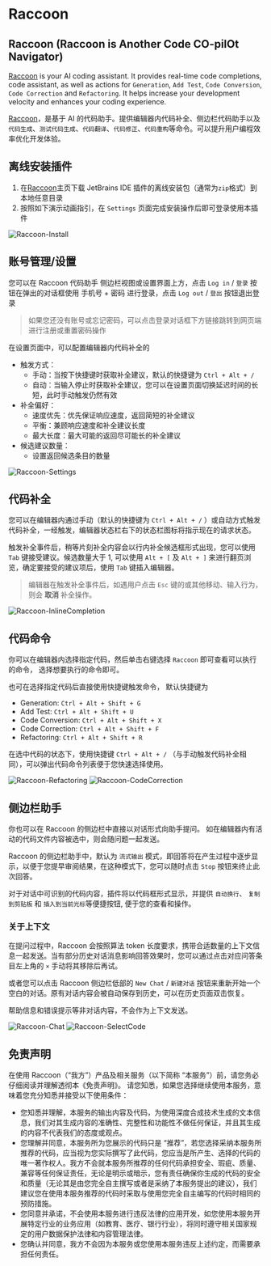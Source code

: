 # Raccoon

<!-- Plugin description -->
## Raccoon (**R**accoon is **A**nother **C**ode **CO**-pil**O**t **N**avigator)

[Raccoon](https://code.sensetime.com) is your AI coding assistant. It provides real-time code completions, code assistant, as well as actions for `Generation`, `Add Test`, `Code Conversion`, `Code Correction` and `Refactoring`. It helps increase your development velocity and enhances your coding experience.

[Raccoon](https://code.sensetime.com)，是基于 AI 的代码助手。提供编辑器内代码补全、侧边栏代码助手以及`代码生成`、`测试代码生成`、`代码翻译`、`代码修正`、`代码重构`等命令。可以提升用户编程效率优化开发体验。

## 离线安装插件

1. 在[Raccoon](https://code.sensetime.com)主页下载 JetBrains IDE 插件的离线安装包（通常为`zip`格式）到本地任意目录
2. 按照如下演示动画指引，在 `Settings` 页面完成安装操作后即可登录使用本插件

![Raccoon-Install](https://raw.githubusercontent.com/SenseTime-Copilot/Raccoon-JetBrains/v0.8/media/Raccoon-Install.gif)

## 账号管理/设置

您可以在 Raccoon 代码助手 侧边栏视图或设置界面上方，点击 `Log in` / `登录` 按钮在弹出的对话框使用 手机号 + 密码 进行登录，点击 `Log out` / `登出` 按钮退出登录

> 如果您还没有账号或忘记密码，可以点击登录对话框下方链接跳转到网页端进行注册或重置密码操作

在设置页面中，可以配置编辑器内代码补全的

* 触发方式：
  * 手动：当按下快捷键时获取补全建议，默认的快捷键为 `Ctrl + Alt + /`
  * 自动：当输入停止时获取补全建议，您可以在设置页面切换延迟时间的长短，此时手动触发仍然有效
* 补全偏好：
  * 速度优先：优先保证响应速度，返回简短的补全建议
  * 平衡：兼顾响应速度和补全建议长度
  * 最大长度：最大可能的返回尽可能长的补全建议
* 候选建议数量：
  * 设置返回候选条目的数量

![Raccoon-Settings](https://raw.githubusercontent.com/SenseTime-Copilot/Raccoon-JetBrains/v0.8/media/Raccoon-Settings.gif)

## 代码补全

您可以在编辑器内通过手动（默认的快捷键为 `Ctrl + Alt + /` ）或自动方式触发代码补全，一经触发，编辑器状态栏右下的状态栏图标将指示现在的请求状态。

触发补全事件后，稍等片刻补全内容会以行内补全候选框形式出现，您可以使用 `Tab` 键接受建议。候选数量大于 1, 可以使用 `Alt + [` 及 `Alt + ]` 来进行翻页浏览，确定要接受的建议项后，使用 `Tab` 键插入编辑器。

> 编辑器在触发补全事件后，如遇用户点击 `Esc` 键的或其他移动、输入行为，则会 **取消** 补全操作。

![Raccoon-InlineCompletion](https://raw.githubusercontent.com/SenseTime-Copilot/Raccoon-JetBrains/v0.8/media/Raccoon-InlineCompletion.gif)

## 代码命令

你可以在编辑器内选择指定代码，然后单击右键选择 ` Raccoon ` 即可查看可以执行的命令， 选择想要执行的命令即可。

也可在选择指定代码后直接使用快捷键触发命令， 默认快捷键为

* Generation: `Ctrl + Alt + Shift + G`
* Add Test: `Ctrl + Alt + Shift + U`
* Code Conversion: `Ctrl + Alt + Shift + X`
* Code Correction: `Ctrl + Alt + Shift + F`
* Refactoring: `Ctrl + Alt + Shift + R`

在选中代码的状态下，使用快捷键 `Ctrl + Alt + /` （与手动触发代码补全相同），可以弹出代码命令列表便于您快速选择使用。

![Raccoon-Refactoring](https://raw.githubusercontent.com/SenseTime-Copilot/Raccoon-JetBrains/v0.8/media/Raccoon-Refactoring.gif)
![Raccoon-CodeCorrection](https://raw.githubusercontent.com/SenseTime-Copilot/Raccoon-JetBrains/v0.8/media/Raccoon-CodeCorrection.gif)

## 侧边栏助手

你也可以在 Raccoon 的侧边栏中直接以对话形式向助手提问。
如在编辑器内有活动的代码文件内容被选中，则会随问题一起发送。

Raccoon 的侧边栏助手中，默认为 `流式输出` 模式，即回答将在产生过程中逐步显示，以便于您提早审阅结果，在这种模式下，您可以随时点击 `Stop` 按钮来终止此次回答。

对于对话中可识别的代码内容，插件将以代码框形式显示，并提供 `自动换行`、 `复制到剪贴板` 和 `插入到当前光标`等便捷按钮, 便于您的查看和操作。

### 关于上下文

在提问过程中，Raccoon 会按照算法 token 长度要求，携带合适数量的上下文信息一起发送。当有部分历史对话消息影响回答效果时，您可以通过点击对应问答条目左上角的 `×` 手动将其移除后再试。

或者您可以点击 Raccoon 侧边栏低部的 `New Chat` / `新建对话` 按钮来重新开始一个空白的对话。原有对话内容会被自动保存到历史，可以在历史页面双击恢复。

帮助信息和错误提示等非对话内容，不会作为上下文发送。

![Raccoon-Chat](https://raw.githubusercontent.com/SenseTime-Copilot/Raccoon-JetBrains/v0.8/media/Raccoon-Chat.gif)
![Raccoon-SelectCode](https://raw.githubusercontent.com/SenseTime-Copilot/Raccoon-JetBrains/v0.8/media/Raccoon-SelectCode.gif)

## 免责声明

在使用 Raccoon（“我方”）产品及相关服务（以下简称 “本服务”）前，请您务必仔细阅读并理解透彻本《免责声明》。 请您知悉，如果您选择继续使用本服务，意味着您充分知悉并接受以下使用条件：

* 您知悉并理解，本服务的输出内容及代码，为使用深度合成技术生成的文本信息，我们对其生成内容的准确性、完整性和功能性不做任何保证，并且其生成的内容不代表我们的态度或观点。
* 您理解并同意，本服务所为您展示的代码只是 “推荐”，若您选择采纳本服务所推荐的代码，应当视为您实际撰写了此代码，您应当是所产生、选择的代码的唯一著作权人。我方不会就本服务所推荐的任何代码承担安全、瑕疵、质量、兼容等任何保证责任，无论是明示或暗示，您有责任确保你生成的代码的安全和质量（无论其是由您完全自主撰写或者是采纳了本服务提出的建议），我们建议您在使用本服务推荐的代码时采取与使用您完全自主编写的代码时相同的预防措施。
* 您同意并承诺，不会使用本服务进行违反法律的应用开发，如您使用本服务开展特定行业的业务应用（如教育、医疗、银行行业），将同时遵守相关国家规定的用户数据保护法律和内容管理法律。
* 您确认并同意，我方不会因为本服务或您使用本服务违反上述约定，而需要承担任何责任。

<!-- Plugin description end -->
